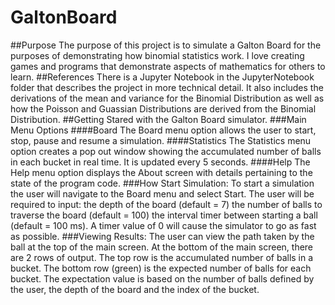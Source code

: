 # GaltonBoard
##Purpose
The purpose of this project is to simulate a Galton Board for the purposes of demonstrating
how binomial statistics work.  I love creating games and programs that demonstrate aspects
of mathematics for others to learn.
##References
There is a Jupyter Notebook in the JupyterNotebook folder that describes the project in more
technical detail.  It also includes the derivations of the mean and variance for the Binomial
Distribution as well as how the Poisson and Guassian Distributions are derived from the 
Binomial Distribution.
##Getting Stared with the Galton Board simulator.
###Main Menu Options
####Board
The Board menu option allows the user to start, stop, pause and resume a simulation.
####Statistics
The Statistics menu option creates a pop out window showing the accumulated number of balls in each bucket in real time.  It is updated every 5 seconds.
####Help
The Help menu option displays the About screen with details pertaining to the state of the program code.
###How Start Simulation:
To start a simulation the user will navigate to the Board menu and select Start.
The user will be required to input: 
the depth of the board (default = 7)
the number of balls to traverse the board (default = 100)
the interval timer between starting a ball (default = 100 ms).  A timer value of 0 will cause the simulator to go as fast as possible.
###Viewing Results:
The user can view the path taken by the ball at the top of the main screen.  At the bottom of the main screen, there are 2 rows of output. 
The top row is the accumulated number of balls in a bucket.
The bottom row (green) is the expected number of balls for each bucket.
The expectation value is based on the number of balls defined by the user, the depth of the board and the index of the bucket.
